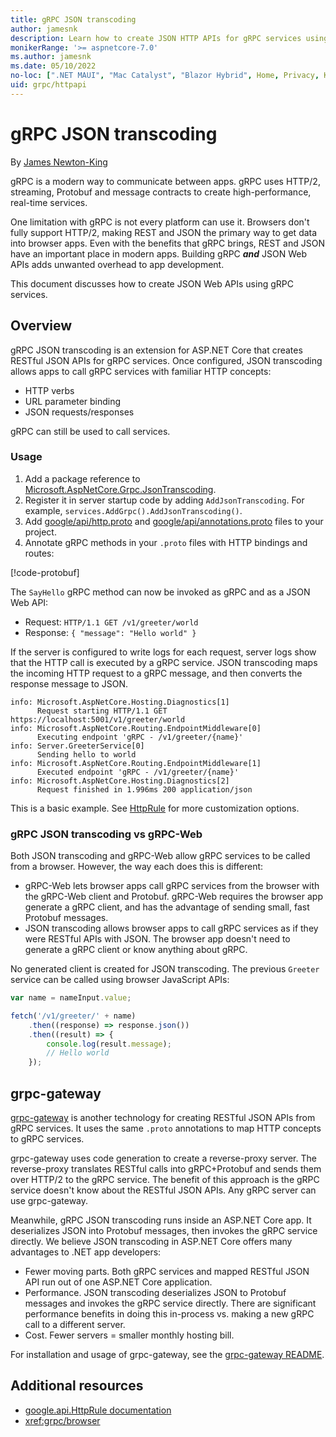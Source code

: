 ```yaml
---
title: gRPC JSON transcoding
author: jamesnk
description: Learn how to create JSON HTTP APIs for gRPC services using gRPC JSON transcoding.
monikerRange: '>= aspnetcore-7.0'
ms.author: jamesnk
ms.date: 05/10/2022
no-loc: [".NET MAUI", "Mac Catalyst", "Blazor Hybrid", Home, Privacy, Kestrel, appsettings.json, "ASP.NET Core Identity", cookie, Cookie, Blazor, "Blazor Server", "Blazor WebAssembly", "Identity", "Let's Encrypt", Razor, SignalR]
uid: grpc/httpapi
---
```

# gRPC JSON transcoding

By [James Newton-King](https://twitter.com/jamesnk)

gRPC is a modern way to communicate between apps. gRPC uses HTTP/2, streaming, Protobuf and message contracts to create high-performance, real-time services.

One limitation with gRPC is not every platform can use it. Browsers don't fully support HTTP/2, making REST and JSON the primary way to get data into browser apps. Even with the benefits that gRPC brings, REST and JSON have an important place in modern apps. Building gRPC ***and*** JSON Web APIs adds unwanted overhead to app development.

This document discusses how to create JSON Web APIs using gRPC services.

## Overview

gRPC JSON transcoding is an extension for ASP.NET Core that creates RESTful JSON APIs for gRPC services. Once configured, JSON transcoding allows apps to call gRPC services with familiar HTTP concepts:

* HTTP verbs
* URL parameter binding
* JSON requests/responses

gRPC can still be used to call services.

### Usage

1. Add a package reference to [Microsoft.AspNetCore.Grpc.JsonTranscoding](https://www.nuget.org/packages/Microsoft.AspNetCore.Grpc.JsonTranscoding).
1. Register it in server startup code by adding `AddJsonTranscoding`. For example, `services.AddGrpc().AddJsonTranscoding()`.
1. Add [google/api/http.proto](https://github.com/aspnet/AspLabs/blob/c1e59cacf7b9606650d6ec38e54fa3a82377f360/src/GrpcHttpApi/sample/Proto/google/api/http.proto) and [google/api/annotations.proto](https://github.com/aspnet/AspLabs/blob/c1e59cacf7b9606650d6ec38e54fa3a82377f360/src/GrpcHttpApi/sample/Proto/google/api/annotations.proto) files to your project.
1. Annotate gRPC methods in your `.proto` files with HTTP bindings and routes:

[!code-protobuf[](~/grpc/httpapi/greet.proto?highlight=3,9-11)]

The `SayHello` gRPC method can now be invoked as gRPC and as a JSON Web API:

* Request: `HTTP/1.1 GET /v1/greeter/world`
* Response: `{ "message": "Hello world" }`

If the server is configured to write logs for each request, server logs show that the HTTP call is executed by a gRPC service. JSON transcoding maps the incoming HTTP request to a gRPC message, and then converts the response message to JSON.

```
info: Microsoft.AspNetCore.Hosting.Diagnostics[1]
      Request starting HTTP/1.1 GET https://localhost:5001/v1/greeter/world
info: Microsoft.AspNetCore.Routing.EndpointMiddleware[0]
      Executing endpoint 'gRPC - /v1/greeter/{name}'
info: Server.GreeterService[0]
      Sending hello to world
info: Microsoft.AspNetCore.Routing.EndpointMiddleware[1]
      Executed endpoint 'gRPC - /v1/greeter/{name}'
info: Microsoft.AspNetCore.Hosting.Diagnostics[2]
      Request finished in 1.996ms 200 application/json
```

This is a basic example. See [HttpRule](https://cloud.google.com/service-infrastructure/docs/service-management/reference/rpc/google.api#google.api.HttpRule) for more customization options.

### gRPC JSON transcoding vs gRPC-Web

Both JSON transcoding and gRPC-Web allow gRPC services to be called from a browser. However, the way each does this is different:

* gRPC-Web lets browser apps call gRPC services from the browser with the gRPC-Web client and Protobuf. gRPC-Web requires the browser app generate a gRPC client, and has the advantage of sending small, fast Protobuf messages.
* JSON transcoding allows browser apps to call gRPC services as if they were RESTful APIs with JSON. The browser app doesn't need to generate a gRPC client or know anything about gRPC.

No generated client is created for JSON transcoding. The previous `Greeter` service can be called using browser JavaScript APIs:

```javascript
var name = nameInput.value;

fetch('/v1/greeter/' + name)
    .then((response) => response.json())
    .then((result) => {
        console.log(result.message);
        // Hello world
    });
```

## grpc-gateway

[grpc-gateway](https://grpc-ecosystem.github.io/grpc-gateway/) is another technology for creating RESTful JSON APIs from gRPC services. It uses the same `.proto` annotations to map HTTP concepts to gRPC services.

grpc-gateway uses code generation to create a reverse-proxy server. The reverse-proxy translates RESTful calls into gRPC+Protobuf and sends them over HTTP/2 to the gRPC service. The benefit of this approach is the gRPC service doesn't know about the RESTful JSON APIs. Any gRPC server can use grpc-gateway.

Meanwhile, gRPC JSON transcoding runs inside an ASP.NET Core app. It deserializes JSON into Protobuf messages, then invokes the gRPC service directly. We believe JSON transcoding in ASP.NET Core offers many advantages to .NET app developers:

* Fewer moving parts. Both gRPC services and mapped RESTful JSON API run out of one ASP.NET Core application.
* Performance. JSON transcoding deserializes JSON to Protobuf messages and invokes the gRPC service directly. There are significant performance benefits in doing this in-process vs. making a new gRPC call to a different server.
* Cost. Fewer servers = smaller monthly hosting bill.

For installation and usage of grpc-gateway, see the [grpc-gateway README](https://github.com/grpc-ecosystem/grpc-gateway/#grpc-gateway).

## Additional resources

* [google.api.HttpRule documentation](https://cloud.google.com/service-infrastructure/docs/service-management/reference/rpc/google.api#google.api.HttpRule)
* <xref:grpc/browser>
